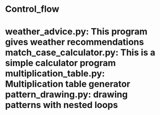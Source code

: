 <h1>Control_flow<h1>
weather_advice.py: This program gives weather recommendations<br>
match_case_calculator.py: This is a simple calculator program<br>
multiplication_table.py: Multiplication table generator<br>
pattern_drawing.py: drawing patterns with nested loops<br>